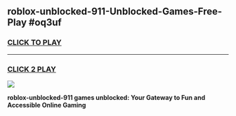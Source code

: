 
## roblox-unblocked-911-Unblocked-Games-Free-Play #oq3uf
<h3>
<a href="https://us.freeplayer.one?title=roblox-unblocked-911&ref=9M">CLICK TO PLAY</a></h3>
<hr>

<h3>
<a href="https://us.freeplayer.one?title=roblox-unblocked-911&ref=9M">CLICK 2 PLAY</a>
  
</h3>

<a href="https://us.freeplayer.one?title=roblox-unblocked-911&ref=9M"><img src="https://clearcache.store/games.png"></a>


**roblox-unblocked-911 games unblocked: Your Gateway to Fun and Accessible Online Gaming**

